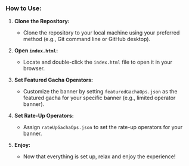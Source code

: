 ### How to Use:
1. **Clone the Repository:**
   - Clone the repository to your local machine using your preferred method (e.g., Git command line or GitHub desktop).

2. **Open `index.html`:**
   - Locate and double-click the `index.html` file to open it in your browser.

3. **Set Featured Gacha Operators:**
   - Customize the banner by setting `featuredGachaOps.json` as the featured gacha for your specific banner (e.g., limited operator banner).

4. **Set Rate-Up Operators:**
   - Assign `rateUpGachaOps.json` to set the rate-up operators for your banner.

5. **Enjoy:**
   - Now that everything is set up, relax and enjoy the experience!
